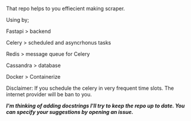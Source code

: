 That repo helps to you effiecient making scraper.

Using by; 

Fastapi > backend

Celery > scheduled and asyncrhonus tasks

Redis > message queue for Celery

Cassandra > database

Docker > Containerize

Disclaimer: If you schedule the celery in very frequent time slots. The internet provider will be ban to you.

***I'm thinking of adding docstrings I'll try to keep the repo up to date. You can specify your suggestions by opening an issue.***